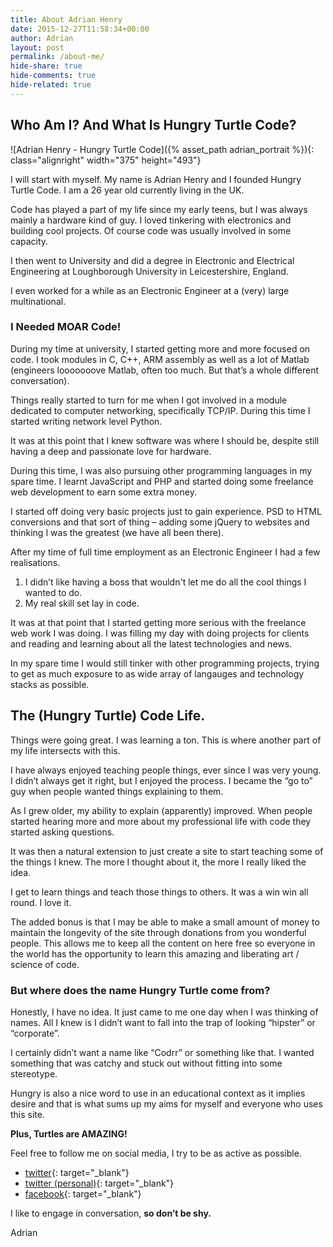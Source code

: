 ```yaml
---
title: About Adrian Henry
date: 2015-12-27T11:58:34+00:00
author: Adrian
layout: post
permalink: /about-me/
hide-share: true
hide-comments: true
hide-related: true
---
```


## Who Am I? And What Is Hungry Turtle Code?

![Adrian Henry - Hungry Turtle Code]({% asset_path adrian_portrait %}){: class="alignright" width="375" height="493"}

I will start with myself. My name is Adrian Henry and I founded Hungry Turtle Code. I am a 26 year old currently living in the UK.

Code has played a part of my life since my early teens, but I was always mainly a hardware kind of guy. I loved tinkering with electronics and building cool projects. Of course code was usually involved in some capacity.

I then went to University and did a degree in Electronic and Electrical Engineering at Loughborough University in Leicestershire, England.

I even worked for a while as an Electronic Engineer at a (very) large multinational.

### I Needed MOAR Code!

During my time at university, I started getting more and more focused on code. I took modules in C, C++, ARM assembly as well as a lot of Matlab (engineers looooooove Matlab, often too much. But that&#8217;s a whole different conversation).

Things really started to turn for me when I got involved in a module dedicated to computer networking, specifically TCP/IP. During this time I started writing network level Python.

It was at this point that I knew software was where I should be, despite still having a deep and passionate love for hardware.

During this time, I was also pursuing other programming languages in my spare time. I learnt JavaScript and PHP and started doing some freelance web development to earn some extra money.

I started off doing very basic projects just to gain experience. PSD to HTML conversions and that sort of thing &#8211; adding some jQuery to websites and thinking I was the greatest (we have all been there).

After my time of full time employment as an Electronic Engineer I had a few realisations.

  1. I didn&#8217;t like having a boss that wouldn't let me do all the cool things I wanted to do.
  2. My real skill set lay in code.

It was at that point that I started getting more serious with the freelance web work I was doing. I was filling my day with doing projects for clients and reading and learning about all the latest technologies and news.

In my spare time I would still tinker with other programming projects, trying to get as much exposure to as wide array of langauges and technology stacks as possible.

## The (Hungry Turtle) Code Life.

Things were going great. I was learning a ton. This is where another part of my life intersects with this.

I have always enjoyed teaching people things, ever since I was very young. I didn&#8217;t always get it right, but I enjoyed the process. I became the &#8220;go to&#8221; guy when people wanted things explaining to them.

As I grew older, my ability to explain (apparently) improved. When people started hearing more and more about my professional life with code they started asking questions.

It was then a natural extension to just create a site to start teaching some of the things I knew. The more I thought about it, the more I really liked the idea.

I get to learn things and teach those things to others. It was a win win all round. I love it.

The added bonus is that I may be able to make a small amount of money to maintain the longevity of the site through donations from you wonderful people. This allows me to keep all the content on here free so everyone in the world has the opportunity to learn this amazing and liberating art / science of code.

### But where does the name Hungry Turtle come from?

Honestly, I have no idea. It just came to me one day when I was thinking of names. All I knew is I didn&#8217;t want to fall into the trap of looking &#8220;hipster&#8221; or &#8220;corporate&#8221;.

I certainly didn&#8217;t want a name like &#8220;Codrr&#8221; or something like that. I wanted something that was catchy and stuck out without fitting into some stereotype.

Hungry is also a nice word to use in an educational context as it implies desire and that is what sums up my aims for myself and everyone who uses this site.

**Plus, Turtles are AMAZING!**

Feel free to follow me on social media, I try to be as active as possible.
* [twitter](https://twitter.com/hungryturtledev){: target="_blank"}<!--_-->
* [twitter (personal)](https://twitter.com/theproofofsteak){: target="_blank"}<!--_-->
* [facebook](https://www.facebook.com/hungryturtlecode/){: target="_blank"}<!--_-->

I like to engage in conversation, **so don&#8217;t be shy.**

Adrian
